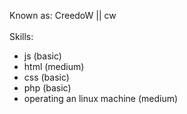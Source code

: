 Known as: CreedoW || cw <br><br>
Skills: 
- js (basic)
- html (medium)
- css (basic)
- php (basic)
- operating an linux machine (medium)<br>
